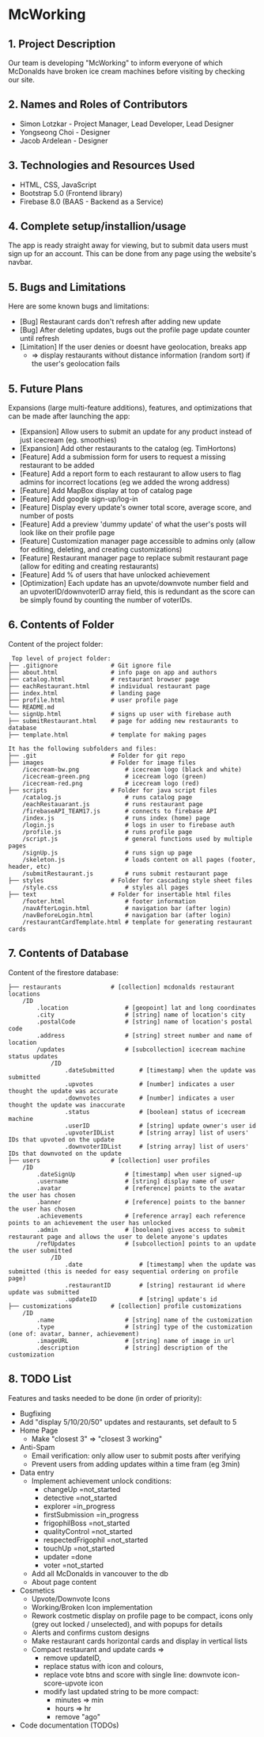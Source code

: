 # McWorking

## 1. Project Description
Our team is developing "McWorking" to inform everyone of which McDonalds have broken ice cream machines before visiting by checking our site.

## 2. Names and Roles of Contributors 
* Simon Lotzkar - Project Manager, Lead Developer, Lead Designer
* Yongseong Choi - Designer
* Jacob Ardelean - Designer
	
## 3. Technologies and Resources Used
* HTML, CSS, JavaScript
* Bootstrap 5.0 (Frontend library)
* Firebase 8.0 (BAAS - Backend as a Service)

## 4. Complete setup/installion/usage
The app is ready straight away for viewing, but to submit data users must sign up for an account. This can be done from any page using the website's navbar.

## 5. Bugs and Limitations
Here are some known bugs and limitations:
* [Bug] Restaurant cards don't refresh after adding new update
* [Bug] After deleting updates, bugs out the profile page update counter until refresh
* [Limitation] If the user denies or doesnt have geolocation, breaks app
    * => display restaurants without distance information (random sort) if the user's geolocation fails
    
## 5. Future Plans
Expansions (large multi-feature additions), features, and optimizations that can be made after launching the app:
* [Expansion] Allow users to submit an update for any product instead of just icecream (eg. smoothies)
* [Expansion] Add other restaurants to the catalog (eg. TimHortons)
* [Feature] Add a submission form for users to request a missing restaurant to be added
* [Feature] Add a report form to each restaurant to allow users to flag admins for incorrect locations (eg we added the wrong address)
* [Feature] Add MapBox display at top of catalog page
* [Feature] Add google sign-up/log-in
* [Feature] Display every update's owner total score, average score, and number of posts
* [Feature] Add a preview 'dummy update' of what the user's posts will look like on their profile page
* [Feature] Customization manager page accessible to admins only (allow for editing, deleting, and creating customizations)
* [Feature] Restaurant manager page to replace submit restaurant page (allow for editing and creating restaurants)
* [Feature] Add % of users that have unlocked achievement
* [Optimization] Each update has an upvote/downvote number field and an upvoterID/downvoterID array field, this is redundant as the score can be simply found by counting the number of voterIDs.
	
## 6. Contents of Folder
Content of the project folder:

```
 Top level of project folder: 
├── .gitignore               # Git ignore file
├── about.html               # info page on app and authors
├── catalog.html             # restaurant browser page
├── eachRestaurant.html      # individual restaurant page
├── index.html               # landing page
├── profile.html             # user profile page
└── README.md
└── signUp.html              # signs up user with firebase auth
├── submitRestaurant.html    # page for adding new restaurants to database
├── template.html            # template for making pages

It has the following subfolders and files:
├── .git                     # Folder for git repo
├── images                   # Folder for image files
    /icecream-bw.png             # icecream logo (black and white)
    /icecream-green.png          # icecream logo (green)
    /icecream-red.png            # icecream logo (red)
├── scripts                  # Folder for java script files
    /catalog.js                  # runs catalog page
    /eachRestauarant.js          # runs restaurant page
    /firebaseAPI_TEAM17.js       # connects to firebase API
    /index.js                    # runs index (home) page
    /login.js                    # logs in user to firebase auth
    /profile.js                  # runs profile page
    /script.js                   # general functions used by multiple pages
    /signUp.js                   # runs sign up page
    /skeleton.js                 # loads content on all pages (footer, header, etc)
    /submitRestaurant.js         # runs submit restaurant page
├── styles                   # Folder for cascading style sheet files
    /style.css                   # styles all pages
├── text                     # Folder for insertable html files
    /footer.html                 # footer information
    /navAfterLogin.html          # navigation bar (after login)
    /navBeforeLogin.html         # navigation bar (after login)
    /restaurantCardTemplate.html # template for generating restaurant cards
```

## 7. Contents of Database
Content of the firestore database:

```
├── restaurants              # [collection] mcdonalds restaurant locations
    /ID                          
        .location                # [geopoint] lat and long coordinates
        .city                    # [string] name of location's city
        .postalCode              # [string] name of location's postal code
        .address                 # [string] street number and name of location
        /updates                 # [subcollection] icecream machine status updates
            /ID
                .dateSubmitted       # [timestamp] when the update was submitted
                .upvotes             # [number] indicates a user thought the update was accurate
                .downvotes           # [number] indicates a user thought the update was inaccurate
                .status              # [boolean] status of icecream machine
                .userID              # [string] update owner's user id
                .upvoterIDList       # [string array] list of users' IDs that upvoted on the update
                .downvoterIDList     # [string array] list of users' IDs that downvoted on the update
├── users                    # [collection] user profiles
    /ID
        .dateSignUp              # [timestamp] when user signed-up
        .username                # [string] display name of user
        .avatar                  # [reference] points to the avatar the user has chosen
        .banner                  # [reference] points to the banner the user has chosen
        .achievements            # [reference array] each reference points to an achievement the user has unlocked
        .admin                   # [boolean] gives access to submit restaurant page and allows the user to delete anyone's updates
        /refUpdates              # [subcollection] points to an update the user submitted
            /ID
                .date                # [timestamp] when the update was submitted (this is needed for easy sequential ordering on profile page)
                .restaurantID        # [string] restaurant id where update was submitted
                .updateID            # [string] update's id
├── customizations           # [collection] profile customizations
    /ID
        .name                    # [string] name of the customization
        .type                    # [string] type of the customization (one of: avatar, banner, achievement)
        .imageURL                # [string] name of image in url
        .description             # [string] description of the customization
```

## 8. TODO List
Features and tasks needed to be done (in order of priority):
* Bugfixing
* Add "display 5/10/20/50" updates and restaurants, set default to 5
* Home Page
    * Make "closest 3" => "closest 3 working"
* Anti-Spam
    * Email verification: only allow user to submit posts after verifying
    * Prevent users from adding updates within a time fram (eg 3min)
* Data entry
    * Implement achievement unlock conditions:
        * changeUp              =not_started
        * detective             =not_started
        * explorer              =in_progress
        * firstSubmission       =in_progress
        * frigophilBoss         =not_started
        * qualityControl        =not_started
        * respectedFrigophil    =not_started
        * touchUp               =not_started
        * updater               =done
        * voter                 =not_started
    * Add all McDonalds in vancouver to the db
    * About page content
* Cosmetics
    * Upvote/Downvote Icons
    * Working/Broken Icon implementation
    * Rework costmetic display on profile page to be compact, icons only (grey out locked / unselected), and with popups for details
    * Alerts and confirms custom designs
    * Make restaurant cards horizontal cards and display in vertical lists
	* Compact restaurant and update cards => 
        * remove updateID, 
        * replace status with icon and colours, 
        * replace vote btns and score with single line: downvote icon-score-upvote icon
        * modify last updated string to be more compact:
            * minutes => min
            * hours => hr
            * remove "ago"
* Code documentation (TODOs)